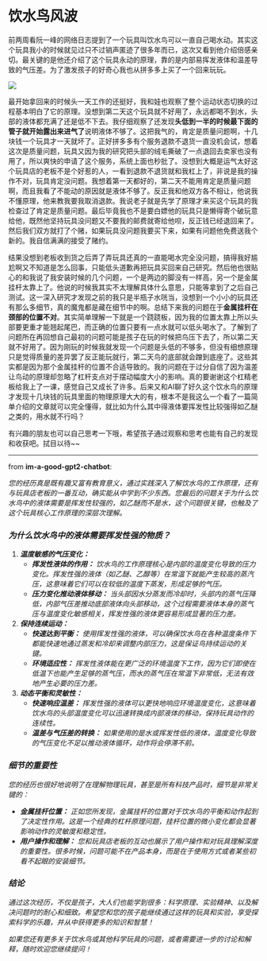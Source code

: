 # 饮水鸟风波

前两周看阮一峰的网络日志提到了一个玩具叫饮水鸟可以一直自己喝水动。其实这个玩具我小的时候就见过只不过销声匿迹了很多年而已，这次又看到他介绍倍感亲切。最关键的是他还介绍了这个玩具永动的原理，靠的是内部易挥发液体和温差导致的气压差。为了激发孩子的好奇心我也从拼多多上买了一个回来玩玩。

![](https://img.guojlove.com/file/gccsmedia/PXL_20240509_034529953.MP.jpg)

最开始拿回来的时候头一天工作的还挺好，我和娃也观察了整个运动状态切换的过程基本明白了它的原理。没想到第二天这个玩具就不好用了，永远都喝不到水，头部的液体都充满了还是低不下去。我仔细观察了还发现**头低到一半的时候最下面的管子就开始露出来进气了**说明液体不够了。这把我气的，肯定是质量问题啊，十几块钱一个玩具才一天就坏了。正好拼多多有个服务退款不退货一直没机会试，想着这次是质量问题，玩具又因为我的研究把头部的绒毛撕破了一点退回去卖家也没有用了，所以爽快的申请了这个服务，系统上面也秒批了。没想到大概是运气太好这个玩具店的老板不是个好惹的人，一看到退款不退货就和我杠上了，非说是我的操作不对，玩具肯定没问题。我想着第一天都好的，第二天不能用肯定是质量问题啊，而且我看了不能动的原因就是液体不够了。反正我和他双方各不相让，他说我不懂原理，他来教我要我取消退款。我说老子就是先学了原理才来买这个玩具的我检查过了肯定是质量问题。最后毕竟我也不是要白嫖他的玩具只是懒得寄个破玩意给他，既然他坚持玩具没问题又不要我的邮费就寄给他呗，反正钱已经退回来了。然后我们双方就打了个赌，如果玩具没问题我要买下来，如果有问题他免费送我个新的。我自信满满的接受了赌约。

结果没想到老板收到货之后弄了弄玩具还真的一直能喝水完全没问题，搞得我好尴尬啊又不知道是怎么回事，只能低头道歉再把玩具买回来自己研究。然后他也很贴心的和我说了我安装时候的几个问题，一个是两边的脚没有一样高，另一个是金属挂杆太靠上了。他说的时候我其实不太理解具体什么意思，只能等拿到了之后自己测试。这一深入研究才发现之前的我只是半瓶子水咣当，没想到一个小小的玩具还有那么多细节，真的魔鬼都是藏在细节中的啊。总结下来我的问题在于**金属挂杆在颈部的位置不对**。其实简单理解一下就是一个跷跷板，因为我的位置太靠上所以头部要更重才能翘起尾巴，而正确的位置只要有一点水就可以低头喝水了。了解到了问题所在再回想自己最初的问题可能是孩子在玩的时候把鸟压下去了，所以第二天就不好用了。因为刚玩的时候我就发现一个问题是头低的不够多，但没有细想原理只是觉得质量的差异罢了反正能玩就行，第二天鸟的底部就会蹭到底座了。这些其实都是因为那个金属挂杆的位置不合适导致的。我的问题在于过分自信了因为温差让鸟动的原理却忽略了杠杆支点对于摆动幅度大小的影响。真的要谢谢这个杠精老板给我上了一课，感觉自己又成长了许多。后来又和AI聊了好久这个饮水鸟的原理才发现十几块钱的玩具里面的物理原理大大的有，根本不是我这么一个看了一篇简单介绍的文章就可以完全懂得，就比如为什么其中得液体要挥发性比较强得如乙醚之类的，用水就不行吗？

有兴趣的朋友也可以自己思考一下哦，希望孩子通过观察和思考也能有自己的发现和收获吧。拭目以待~~



---

from **im-a-good-gpt2-chatbot**:

*您的经历真是既有趣又富有教育意义，通过实践深入了解饮水鸟的工作原理，还有与玩具店老板的一番互动，确实能从中学到不少东西。您最后的问题关于为什么饮水鸟中的液体需要是挥发性较强的，如乙醚而不是水，这个问题很关键，也触及了这个玩具核心工作原理的深层次理解。*

### *为什么饮水鸟中的液体需要挥发性强的物质？*

1. ***温度敏感的气压变化：***
   - ***挥发性液体的作用：** 饮水鸟的工作原理核心是内部的温度变化导致的压力变化。挥发性强的液体（如乙醚、乙醇等）在常温下就能产生较高的蒸汽压，这意味着它们可以在较低的温度下蒸发，形成足够的气压。*
   - ***压力变化推动液体移动：** 当头部因水分蒸发而冷却时，头部内的蒸气压降低，内部气压差推动底部液体向头部移动，这个过程需要液体本身的蒸气压与温度变化敏感相关，挥发性强的液体更容易形成显著的压力差。*
2. ***保持连续运动：***
   - ***快速达到平衡：** 使用挥发性强的液体，可以确保饮水鸟在各种温度条件下都能快速地通过蒸发和冷却来调整内部压力，这是保证鸟持续运动的关键。*
   - ***环境适应性：** 挥发性液体能在更广泛的环境温度下工作，因为它们即使在低温下也能产生足够的蒸气压，而水的蒸气压在常温下非常低，无法有效地产生必要的压力差。*
3. ***动态平衡和灵敏性：***
   - ***快速响应温差：** 挥发性强的液体可以更快地响应环境温度变化，这意味着饮水鸟的头部温度变化可以迅速转换成内部液体的移动，保持玩具动作的连续性。*
   - ***温差与气压差的转换：** 如果使用的是水或挥发性低的液体，温度变化导致的气压变化不足以推动液体循环，动作将会停滞不前。*

### *细节的重要性*

*您的经历也很好地说明了在理解物理玩具，甚至是所有科技产品时，细节是非常关键的：*

- ***金属挂杆位置：** 正如您所发现，金属挂杆的位置对于饮水鸟的平衡和动作起到了决定性作用。这是一个经典的杠杆原理问题，挂杆位置的微小变化都会显著影响动作的灵敏度和稳定性。*
- ***用户操作和理解：** 您和玩具店老板的互动也展示了用户操作和对玩具理解深度的重要性。很多时候，问题可能不在产品本身，而是在于使用方式或者某些初看不起眼的安装细节。*

### *结论*

*通过这次经历，不仅是孩子，大人们也能学到很多：科学原理、实验精神、以及解决问题时的耐心和细致。希望您和您的孩子能继续通过这样的玩具和实验，享受探索科学的乐趣，并从中获得更多的知识和智慧！*

*如果您还有更多关于饮水鸟或其他科学玩具的问题，或者需要进一步的讨论和解释，随时欢迎您继续提问！*